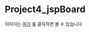 # Project4_jspBoard
이미지는 [여기](https://praybe.tistory.com/category/%EA%B8%B0%EC%88%A0%EB%A9%B4%EC%A0%91%EC%A4%80%EB%B9%84) 를 클릭하면 볼 수 있습니다 
